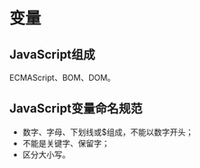 # 变量

## JavaScript组成

ECMAScript、BOM、DOM。

## JavaScript变量命名规范

- 数字、字母、下划线或$组成，不能以数字开头；
- 不能是关键字、保留字；
- 区分大小写。


